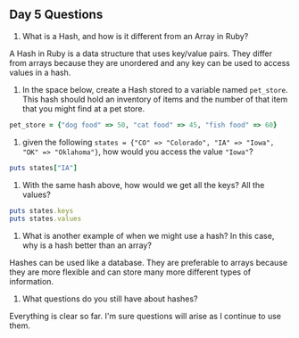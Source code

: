 ## Day 5 Questions

1. What is a Hash, and how is it different from an Array in Ruby?


A Hash in Ruby is a data structure that uses key/value pairs. They differ from arrays because they are unordered and any key can be used to access values in a hash.


1. In the space below, create a Hash stored to a variable named `pet_store`.  This hash should hold an inventory of items and the number of that item that you might find at a pet store.


```ruby
pet_store = {"dog food" => 50, "cat food" => 45, "fish food" => 60}
```


1. given the following `states = {"CO" => "Colorado", "IA" => "Iowa", "OK" => "Oklahoma"}`, how would you access the value `"Iowa"`?


```ruby
puts states["IA"]
```


1. With the same hash above, how would we get all the keys?  All the values?


```ruby
puts states.keys
puts states.values
```


1. What is another example of when we might use a hash?  In this case, why is a hash better than an array?


Hashes can be used like a database. They are preferable to arrays because they are more flexible and can store many more different types of information.


1. What questions do you still have about hashes?


Everything is clear so far. I'm sure questions will arise as I continue to use them.

